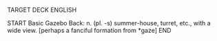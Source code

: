 TARGET DECK
ENGLISH

START
Basic
Gazebo
Back: n. (pl. -s) summer-house, turret, etc., with a wide view. [perhaps a fanciful formation from *gaze]
END

